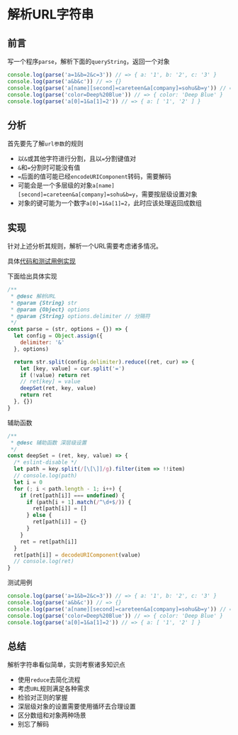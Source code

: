 # 解析URL字符串

## 前言

写一个程序`parse`，解析下面的`queryString`，返回一个对象
```js
console.log(parse('a=1&b=2&c=3')) // => { a: '1', b: '2', c: '3' }
console.log(parse('a&b&c')) // => {}
console.log(parse('a[name][second]=careteen&a[company]=sohu&b=y')) // => { a: { name: { second: 'careteen' }, company: 'sohu' }, b: 'y' }
console.log(parse('color=Deep%20Blue')) // => { color: 'Deep Blue' }
console.log(parse('a[0]=1&a[1]=2')) // => { a: [ '1', '2' ] }
```

## 分析

首先要先了解`url参数`的规则

- 以`&`或其他字符进行分割，且以`=`分割键值对
- `&`和`=`分割时可能没有值
- `=`后面的值可能已经`encodeURIComponent`转码，需要解码
- 可能会是一个多层级的对象`a[name][second]=careteen&a[company]=sohu&b=y`，需要按层级设置对象
- 对象的键可能为一个数字`a[0]=1&a[1]=2`，此时应该处理返回成数组

## 实现

针对上述分析其规则，解析一个URL需要考虑诸多情况。

具体[代码和测试用例实现](./qs.js)

下面给出具体实现
```js
/**
 * @desc 解析URL
 * @param {String} str 
 * @param {Object} options 
 * @param {String} options.delimiter // 分隔符
 */
const parse = (str, options = {}) => {
  let config = Object.assign({
    delimiter: '&'
  }, options)

  return str.split(config.delimiter).reduce((ret, cur) => {
    let [key, value] = cur.split('=')
    if (!value) return ret
    // ret[key] = value
    deepSet(ret, key, value)
    return ret
  }, {})
}
```

辅助函数
```js
/**
 * @desc 辅助函数 深层级设置
 */
const deepSet = (ret, key, value) => {
  /* eslint-disable */
  let path = key.split(/[\[\]]/g).filter(item => !!item)
  // console.log(path)
  let i = 0
  for (; i < path.length - 1; i++) {
    if (ret[path[i]] === undefined) {
      if (path[i + 1].match(/^\d+$/)) {
        ret[path[i]] = []
      } else {
        ret[path[i]] = {}
      }
    }
    ret = ret[path[i]]
  }
  ret[path[i]] = decodeURIComponent(value)
  // console.log(ret)
}
```

测试用例
```js
console.log(parse('a=1&b=2&c=3')) // => { a: '1', b: '2', c: '3' }
console.log(parse('a&b&c')) // => {}
console.log(parse('a[name][second]=careteen&a[company]=sohu&b=y')) // => { a: { name: { second: 'careteen' }, company: 'sohu' }, b: 'y' }
console.log(parse('color=Deep%20Blue')) // => { color: 'Deep Blue' }
console.log(parse('a[0]=1&a[1]=2')) // => { a: [ '1', '2' ] }
```

## 总结

解析字符串看似简单，实则考察诸多知识点
- 使用`reduce`去简化流程
- 考虑`URL`规则满足各种需求
- 检验对正则的掌握
- 深层级对象的设置需要使用循环去合理设置
- 区分数组和对象两种场景
- 别忘了解码
